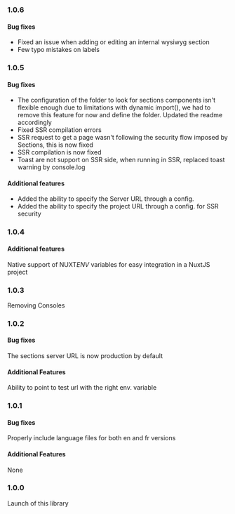 ### 1.0.6

#### Bug fixes

- Fixed an issue when adding or editing an internal wysiwyg section
- Few typo mistakes on labels

### 1.0.5

#### Bug fixes

- The configuration of the folder to look for sections components isn't flexible enough due to limitations with dynamic import(), we had to remove this feature for now and define the folder. Updated the readme accordingly
- Fixed SSR compilation errors
- SSR request to get a page wasn't following the security flow imposed by Sections, this is now fixed
- SSR compilation is now fixed
- Toast are not support on SSR side, when running in SSR, replaced toast warning by console.log

#### Additional features

- Added the ability to specify the Server URL through a config.
- Added the ability to specify the project URL through a config. for SSR security

### 1.0.4

#### Additional features

Native support of NUXT*ENV* variables for easy integration in a NuxtJS project

### 1.0.3

Removing Consoles

### 1.0.2

#### Bug fixes

The sections server URL is now production by default

#### Additional Features

Ability to point to test url with the right env. variable

### 1.0.1

#### Bug fixes

Properly include language files for both en and fr versions

#### Additional Features

None

### 1.0.0

Launch of this library
